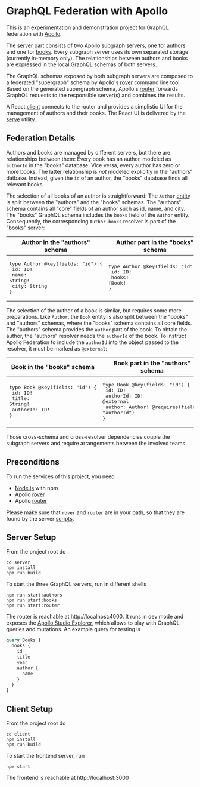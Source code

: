 # GraphQL Federation with Apollo
This is an experimentation and demonstration project for GraphQL federation
with [Apollo](https://www.apollographql.com/docs/federation/).

The [server](./server) part consists of two Apollo subgraph servers, one for [authors](./server/src/authors)
and one for [books](./server/src/books). Every subgraph server uses its own separated storage (currently in-memory only).
The relationships between authors and books are expressed in the local GraphQL schemas of both servers.

The GraphQL schemas exposed by both subgraph servers are composed to a federated "supergraph" schema
by Apollo's [rover](https://www.apollographql.com/docs/rover/) command line tool.
Based on the generated supergraph schema, Apollo's [router](https://www.apollographql.com/docs/router/)
forwards  GraphQL requests to the responsible server(s) and combines the results. 

A React [client](./client) connects to the router and provides a simplistic UI for the management of
authors and their books. The React UI is delivered by the [serve](https://github.com/vercel/serve) utility.

## Federation Details
Authors and books are managed by different servers, but there are relationships between them:
Every book has an author, modeled as ``authorId`` in the "books" database.
Vice versa, every author has zero or more books.
The latter relationship is _not_ modeled explicitly in the "authors" datbase.
Instead, given the ``id`` of an author, the "books" database finds all relevant books.

The selection of all books of an author is straightforward:
The ``Author`` [entity](https://www.apollographql.com/docs/federation/entities) is split between the "authors"
and the "books" schemas. The "authors" schema contains all "core" fields of an author such as id, name, and city.
The "books" GraphQL schema includes  the ``books`` field of the ``Author`` entity.
Consequently, the corresponding ``Author.books`` resolver is part of the "books" server:

| Author in the "authors" schema                                                                         | Author part in the "books" schema                                                   | Author part of the "books" resolver                                                                                  | 
|--------------------------------------------------------------------------------------------------------|-------------------------------------------------------------------------------------|----------------------------------------------------------------------------------------------------------------------|
| <pre>type Author @key(fields: "id") {<br/>  id: ID!<br/>  name: String!<br/>  city: String<br/>}</pre> | <pre>type Author @key(fields: "id") {<br/>  id: ID!<br/>  books: [Book]<br/>}</pre> | <pre>Author: {<br/>  books: (author) => {<br/>    return // all books with authorId == author.id<br/>  }<br/>}</pre> |

The selection of the author of a book is similar, but requires some more preparations.
Like ``Author``, the ``Book`` entity is also split between the "books" and "authors" schemas,
where the "books" schema contains all core fields. 
The "authors" schema provides the ``author`` part of the book. To obtain the author, the "authors" resolver
needs the ``authorId`` of the book. To instruct Apollo Federation to include the ``authorId`` into the object
passed to the resolver, it must be marked as ``@external``:

| Book in the "books" schema                                                                             | Book part in the "authors" schema                                                                                                               | Book part of the "authors" resolver                                                                          | 
|--------------------------------------------------------------------------------------------------------|-------------------------------------------------------------------------------------------------------------------------------------------------|--------------------------------------------------------------------------------------------------------------|
| <pre>type Book @key(fields: "id") {<br/>  id: ID!<br/>  title: String!<br/>  authorId: ID!<br/>}</pre> | <pre>type Book @key(fields: "id") {<br/>  id: ID!<br/>  authorId: ID! @external<br/>  author: Author! @requires(fields: "authorId")<br/>}</pre> | <pre>Book: {<br/>  author: (book) => {<br/>    return // author with id == book.authorId<br/>  }<br/>}</pre> |

Those cross-schema and cross-resolver dependencies couple the subgraph servers and require arrangements between
the involved teams.

## Preconditions
To run the services of this project, you need
* [Node.js](https://nodejs.org/en/) with npm
* Apollo [rover](https://www.apollographql.com/docs/federation/quickstart/setup)
* Apollo [router](https://www.apollographql.com/docs/router/quickstart)

Please make sure that ``rover`` and ``router`` are in your path, so that they are found by the server
[scripts](./server/package.json).

## Server Setup
From the project root do
```shell
cd server
npm install
npm run build
```
To start the three GraphQL servers, run in different shells
```shell
npm run start:authors
npm run start:books
npm run start:router
```

The router is reachable at http://localhost:4000. It runs in dev mode and exposes the
[Apollo Studio Explorer](https://www.apollographql.com/docs/graphos/explorer/explorer),
which allows to play with GraphQL queries and mutations. An example query for testing is
```graphql
query Books {
  books {
    id
    title
    year
    author {
      name
    }
  }
}
```

## Client Setup
From the project root do
```shell
cd client
npm install
npm run build
```
To start the frontend server, run
```shell
npm start
```
The frontend is reachable at http://localhost:3000